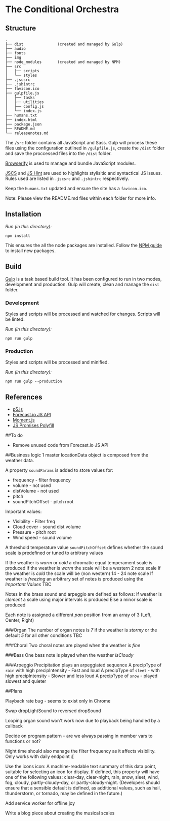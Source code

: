 # The Conditional Orchestra

## Structure

	.
	├── dist               (created and managed by Gulp)
	├── audio
	├── fonts
	├── img
	├── node_modules       (created and managed by NPM)
	├── src
	│   ├── scripts
	│   └── styles
	├── .jscsrc
	├── .jshintrc
	├── favicon.ico
	├── gulpfile.js
	│   ├── tasks
	│   ├── utilities
	│   ├── config.js
	│   └── index.js
	├── humans.txt
	├── index.html
	├── package.json
	├── README.md
	└── releasenotes.md

The `/src` folder contains all JavaScript and Sass. Gulp will process these files using the configuration outlined in `/gulpfile.js`, create the `/dist` folder and save the proccessed files into the `/dist` folder.

[Browserify](http://browserify.org/) is used to manage and bundle JavaScript modules.

[JSCS](http://jscs.info/rules.html) and [JS Hint](http://jshint.com/docs/options/) are used to highlights stylisitic and syntactical JS issues. Rules used are listed in `.jscsrc` and `.jshintrc` respectively.

Keep the `humans.txt` updated and ensure the site has a `favicon.ico`.

Note: Please view the README.md files within each folder for more info.

## Installation

*Run (in this directory):*

  `npm install`

This ensures the all the node packages are installed. Follow the [NPM guide](https://docs.npmjs.com/cli/install) to install new packages.

## Build

[Gulp](https://github.com/gulpjs/gulp/blob/master/docs/getting-started.md) is a task based build tool. It has been configured to run in two modes, development and production. Gulp will create, clean and manage the `dist` folder.

### Development

Styles and scripts will be processed and watched for changes. Scripts will be linted.

*Run (in this directory):*

  `npm run gulp`

### Production

Styles and scripts will be processed and minified.

*Run (in this directory):*

  `npm run gulp --production`

## References

* [p5.js](http://p5js.org/)
* [Forecast.io JS API](https://github.com/iantearle/forecast.io-javascript-api)
* [Moment.js](http://momentjs.com/)
* [JS Promises Polyfill](https://www.npmjs.com/package/es6-promise-polyfill)

##To do

* Remove unused code from Forecast.io JS API

##Business logic
1 master locationData object is composed from the weather data.

A property `soundParams` is added to store values for:
* frequency - filter frequency
* volume - not used
* distVolume - not used
* pitch
* soundPitchOffset - pitch root

Important values:
* Visibility - Filter freq  
* Cloud cover - sound dist volume
* Pressure - pitch root
* Wind speed - sound volume

A threshold temperature value `soundPitchOffset` defines whether the sound scale is predefined or tuned to arbitrary values

If the weather is _warm_ or _cold_ a chromatic equal temperament scale is produced
if the weather is _warm_ the scale will be a western 2 note scale
If the weather is _cold_ the scale will be (non western) 14 - 24 note scale
If weather is _freezing_ an arbitrary set of notes is produced using the _Important Values_ TBC

Notes in the brass sound and arpeggio are defined as follows:
If weather is _clement_ a scale using major intervals is produced
Else a minor scale is produced

Each note is assigned a different _pan_ position from an array of 3 (Left, Center, Right)

###Organ
The number of organ notes is _7_ if the weather is _stormy_
or the default _5_ for all other conditions TBC

###Choral
Two choral notes are played when the weather is _fine_

###Bass
One bass note is played when the weather _isCloudy_

###Arpeggio
Precipitation plays an arpeggiated sequence
A precipType of `rain` with high precipIntensity - Fast and loud
A precipType of `sleet` - with high precipIntensity - Slower and less loud
A precipType of `snow` - played slowest and quieter

##Plans

Playback rate bug - seems to exist only in Chrome

Swap dropLightSound to reversed dropSound

Looping organ sound won't work now due to playback being handled by a callback

Decide on program pattern - are we always passing in member vars to functions or not?

Night time should also manage the filter frequency as it affects visibility. Only works with daily endpoint :[

Use the icons
icon: A machine-readable text summary of this data point, suitable for selecting an icon for display. If defined, this property will have one of the following values: clear-day, clear-night, rain, snow, sleet, wind, fog, cloudy, partly-cloudy-day, or partly-cloudy-night. (Developers should ensure that a sensible default is defined, as additional values, such as hail, thunderstorm, or tornado, may be defined in the future.)

Add service worker for offline joy

Write a blog piece about creating the musical scales
